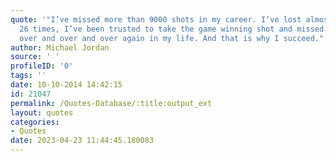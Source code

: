 ```yaml
---
quote: '"I’ve missed more than 9000 shots in my career. I’ve lost almost 300 games.
  26 times, I’ve been trusted to take the game winning shot and missed. I’ve failed
  over and over and over again in my life. And that is why I succeed."'
author: Michael Jordan
source: ' '
profileID: '0'
tags: ''
date: 10-10-2014 14:42:15
id: 21047
permalink: /Quotes-Database/:title:output_ext
layout: quotes
categories:
- Quotes
date: 2023-04-23 11:44:45.180083
---
```

